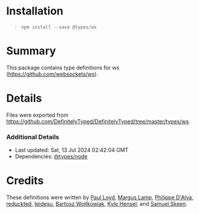 # Installation
> `npm install --save @types/ws`

# Summary
This package contains type definitions for ws (https://github.com/websockets/ws).

# Details
Files were exported from https://github.com/DefinitelyTyped/DefinitelyTyped/tree/master/types/ws.

### Additional Details
 * Last updated: Sat, 13 Jul 2024 02:42:04 GMT
 * Dependencies: [@types/node](https://npmjs.com/package/@types/node)

# Credits
These definitions were written by [Paul Loyd](https://github.com/loyd), [Margus Lamp](https://github.com/mlamp), [Philippe D'Alva](https://github.com/TitaneBoy), [reduckted](https://github.com/reduckted), [teidesu](https://github.com/teidesu), [Bartosz Wojtkowiak](https://github.com/wojtkowiak), [Kyle Hensel](https://github.com/k-yle), and [Samuel Skeen](https://github.com/cwadrupldijjit).
